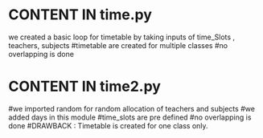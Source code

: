 # CONTENT IN time.py
we created a basic loop for timetable by taking inputs of time_Slots , teachers, subjects
#timetable are created for multiple classes
#no overlapping is done 

# CONTENT IN time2.py
#we imported random for random allocation of teachers and subjects
#we added days in this module
#time_slots are pre defined
#no overlapping is done
#DRAWBACK : Timetable is created for one class only.
